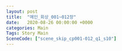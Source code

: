 ```yaml
---
layout: post
title:  "메인_회상_001~012장"
date:   2020-08-26 00:00:00 +0000
categories: Main
Tags: Story Main
SceneCode: ["scene_skip_cp001-012_q1_s10"]
---
```

